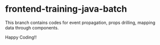 # frontend-training-java-batch
This branch contains codes for event propagation, props drilling, mapping data through components.

Happy Coding!!